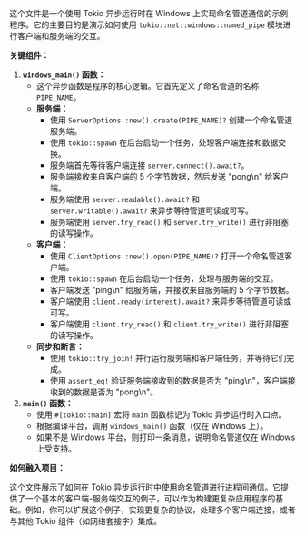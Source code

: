 这个文件是一个使用 Tokio 异步运行时在 Windows 上实现命名管道通信的示例程序。它的主要目的是演示如何使用 `tokio::net::windows::named_pipe` 模块进行客户端和服务端的交互。

**关键组件：**

1.  **`windows_main()` 函数：**
    *   这个异步函数是程序的核心逻辑。它首先定义了命名管道的名称 `PIPE_NAME`。
    *   **服务端：**
        *   使用 `ServerOptions::new().create(PIPE_NAME)?` 创建一个命名管道服务端。
        *   使用 `tokio::spawn` 在后台启动一个任务，处理客户端连接和数据交换。
        *   服务端首先等待客户端连接 `server.connect().await?`。
        *   服务端接收来自客户端的 5 个字节数据，然后发送 "pong\n" 给客户端。
        *   服务端使用 `server.readable().await?` 和 `server.writable().await?` 来异步等待管道可读或可写。
        *   服务端使用 `server.try_read()` 和 `server.try_write()` 进行非阻塞的读写操作。
    *   **客户端：**
        *   使用 `ClientOptions::new().open(PIPE_NAME)?` 打开一个命名管道客户端。
        *   使用 `tokio::spawn` 在后台启动一个任务，处理与服务端的交互。
        *   客户端发送 "ping\n" 给服务端，并接收来自服务端的 5 个字节数据。
        *   客户端使用 `client.ready(interest).await?` 来异步等待管道可读或可写。
        *   客户端使用 `client.try_read()` 和 `client.try_write()` 进行非阻塞的读写操作。
    *   **同步和断言：**
        *   使用 `tokio::try_join!` 并行运行服务端和客户端任务，并等待它们完成。
        *   使用 `assert_eq!` 验证服务端接收到的数据是否为 "ping\n"，客户端接收到的数据是否为 "pong\n"。
2.  **`main()` 函数：**
    *   使用 `#[tokio::main]` 宏将 `main` 函数标记为 Tokio 异步运行时入口点。
    *   根据编译平台，调用 `windows_main()` 函数（仅在 Windows 上）。
    *   如果不是 Windows 平台，则打印一条消息，说明命名管道仅在 Windows 上受支持。

**如何融入项目：**

这个文件展示了如何在 Tokio 异步运行时中使用命名管道进行进程间通信。它提供了一个基本的客户端-服务端交互的例子，可以作为构建更复杂应用程序的基础。例如，你可以扩展这个例子，实现更复杂的协议，处理多个客户端连接，或者与其他 Tokio 组件（如网络套接字）集成。
